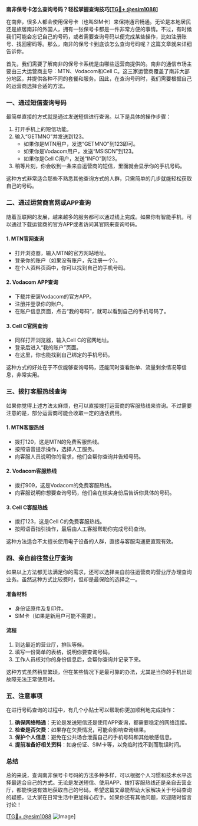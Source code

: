 **南非保号卡怎么查询号码？轻松掌握查询技巧[[TG💪+ @esim1088](https://t.me/s/esim1088)]**

在南非，很多人都会使用保号卡（也叫SIM卡）来保持通讯畅通。无论是本地居民还是旅居南非的外国人，拥有一张保号卡都是一件非常方便的事情。不过，有时候我们可能会忘记自己的号码，或者需要查询号码以便完成某些操作，比如注册账号、找回密码等。那么，南非的保号卡到底该怎么查询号码呢？这篇文章就来详细告诉你。

首先，我们需要了解南非的保号卡系统是由哪些运营商提供的。南非的通信市场主要由三大运营商主导：MTN、Vodacom和Cell C。这三家运营商覆盖了南非大部分地区，并提供各种不同的套餐和服务。因此，在查询号码时，我们需要根据自己的运营商选择合适的方法。

### **一、通过短信查询号码**

最简单直接的方式就是通过发送短信进行查询。以下是具体的操作步骤：

1. 打开手机上的短信功能。
2. 输入“GETMNO”并发送到123。
   - 如果你是MTN用户，发送“GETMNO”到123即可。
   - 如果你是Vodacom用户，发送“MSISDN”到123。
   - 如果你是Cell C用户，发送“INFO”到123。
3. 稍等片刻，你会收到一条来自运营商的短信，里面就会显示你的手机号码。

这种方式非常适合那些不熟悉其他查询方式的人群，只需简单的几步就能轻松获取自己的号码。

### **二、通过运营商官网或APP查询**

随着互联网的发展，越来越多的服务都可以通过线上完成。如果你有智能手机，可以通过下载运营商的官方APP或者访问其官网来查询号码。

#### **1. MTN官网查询**
- 打开浏览器，输入MTN的官方网站地址。
- 登录你的账户（如果没有账户，先注册一个）。
- 在个人资料页面中，你可以找到自己的手机号码。

#### **2. Vodacom APP查询**
- 下载并安装Vodacom的官方APP。
- 注册并登录你的账户。
- 在账户信息页面，点击“我的号码”，就可以看到自己的手机号码了。

#### **3. Cell C官网查询**
- 同样打开浏览器，输入Cell C的官网地址。
- 登录后进入“我的账户”页面。
- 在这里，你也能找到自己绑定的手机号码。

这种方式的好处在于不仅能够查询号码，还能同时查看账单、流量剩余情况等信息，非常实用。

### **三、拨打客服热线查询**

如果你觉得上述方法太麻烦，也可以直接拨打运营商的客服热线来咨询。不过需要注意的是，部分运营商可能会收取一定的通话费用。

#### **1. MTN客服热线**
- 拨打120，这是MTN的免费客服热线。
- 按照语音提示操作，选择人工服务。
- 向客服人员说明你的需求，他们会帮你查询并告知号码。

#### **2. Vodacom客服热线**
- 拨打909，这是Vodacom的免费客服热线。
- 向客服说明你想要查询号码，他们会在核实身份后告诉你具体的号码。

#### **3. Cell C客服热线**
- 拨打123，这是Cell C的免费客服热线。
- 按照语音指引操作，最后由人工客服帮助你完成号码查询。

这种方法适合不太擅长使用电子设备的人群，直接与客服沟通更直观有效。

### **四、亲自前往营业厅查询**

如果以上方法都无法满足你的需求，还可以选择亲自前往运营商的营业厅办理查询业务。虽然这种方式比较费时，但却是最保险的选择之一。

#### **准备材料**
- 身份证原件及复印件。
- SIM卡（如果是新用户可能不需要）。

#### **流程**
1. 到达最近的营业厅，排队等候。
2. 填写一份简单的表格，说明你要查询号码。
3. 工作人员核对你的身份信息后，会帮你查询并记录下来。

这种方式虽然稍显繁琐，但在某些情况下是最可靠的办法，尤其是当你的手机出现故障无法正常使用时。

### **五、注意事项**

在进行号码查询的过程中，有几个小贴士可以帮助你更加顺利地完成操作：

1. **确保网络畅通**：无论是发送短信还是使用APP查询，都需要稳定的网络连接。
2. **检查是否欠费**：如果存在欠费情况，可能会影响查询结果。
3. **保护个人信息**：避免在公共场合泄露自己的手机号码和其他敏感信息。
4. **提前准备好相关资料**：如身份证、SIM卡等，以免临时找不到而耽误时间。

### **总结**

总的来说，查询南非保号卡号码的方法多种多样，可以根据个人习惯和技术水平选择最适合自己的方式。无论是发送短信、使用APP、拨打客服热线还是亲自去营业厅，都能快速有效地获取自己的号码。希望这篇文章能帮助大家解决关于号码查询的疑惑，让大家在日常生活中更加得心应手。如果你还有其他问题，欢迎随时留言讨论！

[[TG💪+ @esim1088](https://t.me/s/esim1088) ![Image](https://i.postimg.cc/4NQfJmqS/Snipaste-2025-05-13-00-14-12.png)]
